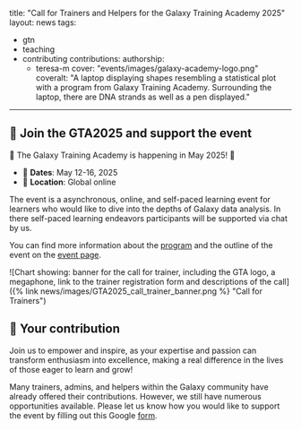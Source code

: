 title: "Call for Trainers and Helpers for the Galaxy Training Academy 2025"
layout: news
tags:
  - gtn
  - teaching
  - contributing
contributions:
  authorship:
    - teresa-m
cover: "events/images/galaxy-academy-logo.png"
coveralt: "A laptop displaying shapes resembling a statistical plot with a program from Galaxy Training Academy. Surrounding the laptop, there are DNA strands as well as a pen displayed." 
---

## 🌠 Join the GTA2025 and support the event

🎉 The Galaxy Training Academy is happening in May 2025! 🎉


- 📆 **Dates**:  May 12-16, 2025
- 📍 **Location**:  Global online


The event is a asynchronous, online, and self-paced learning event for learners who would like to dive into the depths of Galaxy data analysis. In there self-paced learning endeavors participants will be supported via chat by us.

You can find more information about the [program](https://training.galaxyproject.org/training-material/events/2025-05-12-galaxy-academy-2025.html) and the outline of the event on the [event page](https://training.galaxyproject.org/training-material/events/2025-05-12-galaxy-academy-2025.html).


![Chart showing: banner for the call for trainer, including the GTA logo, a megaphone, link to the trainer registration form and descriptions of the call]({% link news/images/GTA2025_call_trainer_banner.png %} "Call for Trainers")


## 🚀 Your contribution 

Join us to empower and inspire, as your expertise and passion can transform enthusiasm into excellence, making a real difference in the lives of those eager to learn and grow!

Many trainers, admins, and helpers within the Galaxy community have already offered their contributions. However, we still have numerous opportunities available. Please let us know how you would like to support the event by filling out this Google [form](http://gxy.io/GTA2025-trainer).




